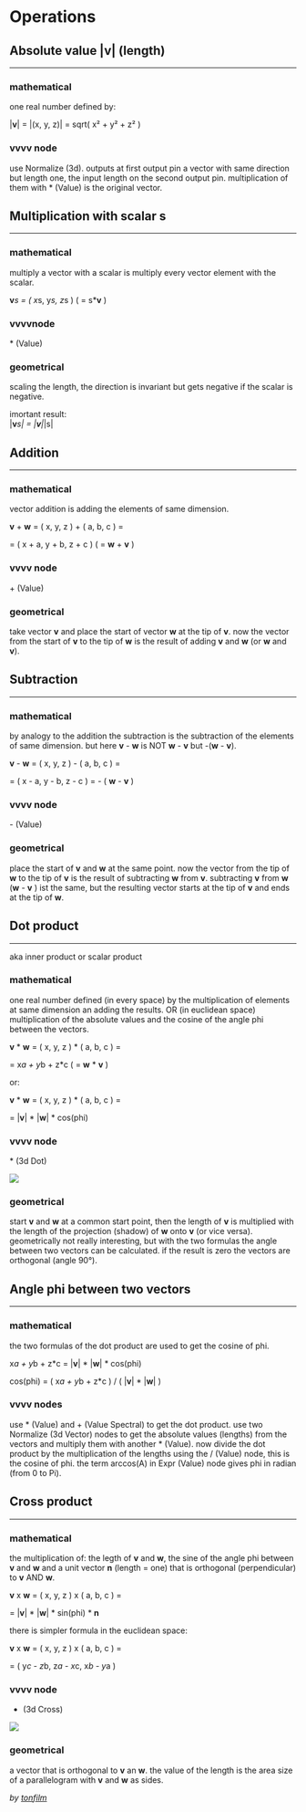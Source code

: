 #  Operations
##  Absolute value |**v**| (length)
---  

###  mathematical
one real number defined by:  

|**v**| = |(x, y, z)| = sqrt( x² + y² + z² )  

###  vvvv node
use <span class="node">Normalize (3d)</span>. outputs at first output pin a vector with same direction but length one, the input length on the second output pin. multiplication of them with <span class="node">* (Value)</span> is the original vector.  


##  Multiplication with scalar s
---  
###  mathematical
multiply a vector with a scalar is multiply every vector element with the scalar.  

**v***s = ( x*s, y*s, z*s ) ( = s***v** )  

###  vvvvnode 
<span class="node">* (Value)</span>  


###  geometrical
scaling the length, the direction is invariant but gets negative if the scalar is negative.   

imortant result:  
|**v***s| = |**v**|*|s|  


##  Addition
---  
###  mathematical
vector addition is adding the elements of same dimension.  

**v** + **w** = ( x, y, z ) + ( a, b, c ) =  

= ( x + a, y + b, z + c ) ( = **w** + **v** )  

###  vvvv node 
<span class="node">+ (Value)</span>  


###  geometrical
take vector **v** and place the start of vector **w** at the tip of **v**. now the vector from the start of **v** to the tip of **w** is the result of adding **v** and **w** (or **w** and **v**).   


##  Subtraction
---  
###  mathematical
by analogy to the addition the subtraction is the subtraction of the elements of same dimension. but here **v** - **w** is NOT **w** - **v** but -(**w** - **v**).  

**v** - **w** = ( x, y, z ) - ( a, b, c ) =  

= ( x - a, y - b, z - c )  = - ( **w** - **v** )  

###  vvvv node 
<span class="node">- (Value)</span>  
###  geometrical
place the start of **v** and **w** at the same point. now the vector from the tip of **w** to the tip of **v** is the result of subtracting **w** from **v**. subtracting **v** from **w** (**w** - **v** ) ist the same, but the resulting vector starts at the tip of **v** and ends at the tip of **w**.  

##  Dot product
---  
aka inner product or scalar product  
###  mathematical
one real number defined (in every space) by the multiplication of elements at same dimension an adding the results. OR (in euclidean space) multiplication of the absolute values and the cosine of the angle phi between the vectors.  


**v** * **w** = ( x, y, z ) * ( a, b, c ) =  

= x*a + y*b + z*c  ( = **w** * **v** )  

or:  

**v** * **w** = ( x, y, z ) * ( a, b, c ) =  

= |**v**| * |**w**| * cos(phi)  

###  vvvv node 

 <span class="node">* (3d Dot)</span>


![](~/img/dotproduct3dvectorhelp_3.jpg "")  
###  geometrical
start **v** and **w** at a common start point, then the length of **v** is multiplied with the length of the projection (shadow) of **w** onto **v** (or vice versa). geometrically not really interesting, but with the two formulas the angle between two vectors  can be calculated. if the result is zero the vectors are orthogonal (angle 90°).  

##  Angle phi between two vectors
---  
###  mathematical
the two formulas of the dot product are used to get the cosine of phi.  

x*a + y*b + z*c = |**v**| * |**w**| * cos(phi)  

cos(phi) = ( x*a + y*b + z*c ) / ( |**v**| * |**w**| )  

###  vvvv nodes
use <span class="node">* (Value)</span> and <span class="node">+ (Value Spectral)</span> to get the dot product. use two <span class="node">Normalize (3d Vector)</span> nodes to get the absolute values (lengths) from the vectors and multiply them with another <span class="node">* (Value)</span>. now divide the dot product by the multiplication of the lengths using the <span class="node">/ (Value)</span> node, this is the cosine of phi. the term arccos(A) in <span class="node">Expr (Value)</span> node gives phi in radian (from 0 to Pi).  

##  Cross product 
---  
###  mathematical
the multiplication of: the legth of **v** and **w**, the sine of the angle phi between **v** and **w** and a unit vector **n** (length = one) that is orthogonal (perpendicular) to **v** AND **w**.   

**v** x **w** = ( x, y, z ) x ( a, b, c ) =  

= |**v**| * |**w**| * sin(phi) * **n**   

there is simpler formula in the euclidean space:  

**v** x **w** = ( x, y, z ) x ( a, b, c ) =  

= ( y*c - z*b, z*a - x*c, x*b - y*a )  

###  vvvv node
 * (3d Cross)

![](~/img/crossproduct3dvectorhelp_3.jpg "")  

###  geometrical
a vector that is orthogonal to **v** an **w**. the value of the length is the area size of a parallelogram with **v** and **w** as sides.  


*by <span class="user"><a href="https://vvvv.org/users/tonfilm" class="extURL" target="_blank">tonfilm</a></span>*
